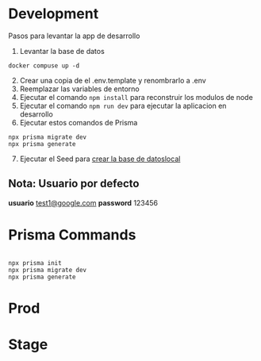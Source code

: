 # Development

Pasos para levantar la app de desarrollo

1. Levantar la base de datos

```
docker compuse up -d

```

2. Crear una copia de el .env.template y renombrarlo a .env
3. Reemplazar las variables de entorno
4. Ejecutar el comando `npm install` para reconstruir los modulos de node
5. Ejecutar el comando `npm run dev` para ejecutar la aplicacion en desarrollo
6. Ejecutar estos comandos de Prisma

```
npx prisma migrate dev
npx prisma generate
```

7. Ejecutar el Seed para [crear la base de datoslocal](localhost:3000/api/seed)

## Nota: Usuario por defecto

**usuario** test1@google.com
**password** 123456

# Prisma Commands

```

npx prisma init
npx prisma migrate dev
npx prisma generate

```

# Prod

# Stage

